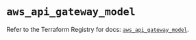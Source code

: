 # `aws_api_gateway_model`

Refer to the Terraform Registry for docs: [`aws_api_gateway_model`](https://registry.terraform.io/providers/hashicorp/aws/5.94.0/docs/resources/api_gateway_model).
